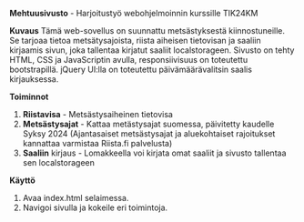 **Mehtuusivusto** - Harjoitustyö webohjelmoinnin kurssille TIK24KM

**Kuvaus**
Tämä web-sovellus on suunnattu metsästyksestä kiinnostuneille. Se tarjoaa tietoa metsätysajoista, riista aiheisen tietovisan ja saaliin kirjaamis sivun, joka tallentaa kirjatut saaliit localstorageen. Sivusto on tehty HTML, CSS ja JavaScriptin avulla, responsiivisuus on toteutettu bootstrapillä. jQuery UI:lla on toteutettu päivämäärävalitsin saalis kirjauksessa.

**Toiminnot**
1. **Riistavisa** - Metsästysaiheinen tietovisa
2. **Metsästysajat** - Kattaa metästysajat suomessa, päivitetty kaudelle Syksy 2024 (Ajantasaiset metsästysajat ja aluekohtaiset rajoitukset kannattaa varmistaa Riista.fi palvelusta)
3. **Saaliin** kirjaus - Lomakkeella voi kirjata omat saaliit ja sivusto tallentaa sen localstorageen

**Käyttö**
1. Avaa index.html selaimessa.
2. Navigoi sivulla ja kokeile eri toimintoja.
